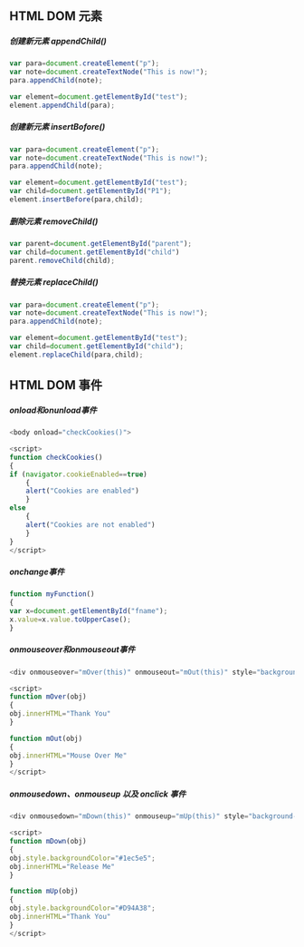 ## HTML DOM 元素
##### 创建新元素 appendChild()
```javascript
var para=document.createElement("p");
var note=document.createTextNode("This is now!");
para.appendChild(note);

var element=document.getElementById("test");
element.appendChild(para);
```
##### 创建新元素 insertBofore()
```javascript
var para=document.createElement("p");
var note=document.createTextNode("This is now!");
para.appendChild(note);

var element=document.getElementById("test");
var child=document.getElementById("P1");
element.insertBefore(para,child);
```
##### 删除元素 removeChild()
```javascript
var parent=document.getElementById("parent");
var child=document.getElementById("child")
parent.removeChild(child);
```
##### 替换元素 replaceChild()
```javascript
var para=document.createElement("p");
var note=document.createTextNode("This is now!");
para.appendChild(note);

var element=document.getElementById("test");
var child=document.getElementById("child");
element.replaceChild(para,child);
```
## HTML DOM 事件
##### onload和onunload事件
```javascript
<body onload="checkCookies()">

<script>
function checkCookies()
{
if (navigator.cookieEnabled==true)
	{
	alert("Cookies are enabled")
	}
else
	{
	alert("Cookies are not enabled")
	}
}
</script>
```
##### onchange事件
```javascript
function myFunction()
{
var x=document.getElementById("fname");
x.value=x.value.toUpperCase();
}
```
##### onmouseover和onmouseout事件
```javascript
<div onmouseover="mOver(this)" onmouseout="mOut(this)" style="background-color:#D94A38;width:120px;height:20px;padding:40px;">Mouse Over Me</div>

<script>
function mOver(obj)
{
obj.innerHTML="Thank You"
}

function mOut(obj)
{
obj.innerHTML="Mouse Over Me"
}
</script>
```
##### onmousedown、onmouseup 以及 onclick 事件
```javascript
<div onmousedown="mDown(this)" onmouseup="mUp(this)" style="background-color:#D94A38;width:90px;height:20px;padding:40px;">Click Me</div>

<script>
function mDown(obj)
{
obj.style.backgroundColor="#1ec5e5";
obj.innerHTML="Release Me"
}

function mUp(obj)
{
obj.style.backgroundColor="#D94A38";
obj.innerHTML="Thank You"
}
</script>
```
